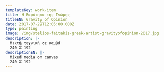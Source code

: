 ```yaml
---
templateKey: work-item
title: Η Βαρύτητα της Γνώμης
titleEN: Gravity of Opinion
date: 2017-07-29T12:05:00.000Z
type: painting
image: /img/stelios-faitakis-greek-artist-gravityofopinion-2017.jpg
description: |-
  Μικτή τεχνική σε καμβά
  240 X 192
descriptionEN: |-
  Mixed media on canvas
  240 X 192
---
```

